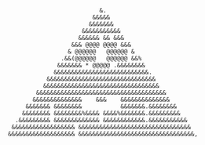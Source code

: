                                         &.                                      
                                      &&&&&                                     
                                     &&&&&&&                                    
                                   &&&&&&&&&&&                                  
                                  &&&&&& && &&&                                 
                                &&& @@@@ @@@@ &&&                               
                               & @@@@@@   @@@@@@ &                              
                             .&&(@@@@@@   @@@@@@ &&%                            
                            &&&&&&& * @@@@@ .&&&&&&&&                           
                           &&&&&&&&&&&&&&&&&&&&&&&&&&&.                         
                         &&&&&&&&&&&&&&&&&&&&&&&&&&&&&&&                        
                        &&&&&&&&&&&&&&&&&&&&&&&&&&&&&&&&&                       
                      &&&&&&&&&&&&&&&&&&&&&&&&&&&&&&&&&&&&&                     
                     &&&&&&&&&&&&&&    &&&    &&&&&&&&&&&&&&                    
                   &&&&&&& &&&&&&&&           &&&&&&&.&&&&&&&&                  
                  &&&&&&&& &&&&&&&&%&&&& &&&&%&&&&&&&.&&&&&&&&&                 
                .&&&&&&&&& &&&&&&&&&&&&& &&&&&&&&&&&&.&&&&&&&&&&&               
               &&&&&&&&&&&&&&&&&& &&&&&&&&&&&&&&&&&&&&&&&&&&&&&&&&              
              &&&&&&&&&&&&&&&&&&& &&&&&&&&&&&&&&&&&&&&&&&&&&&&&&&&&,            
